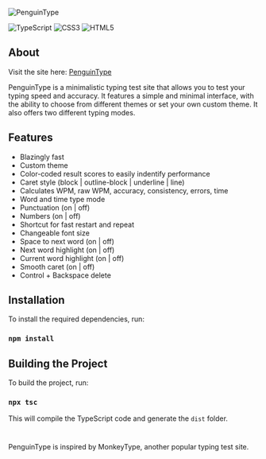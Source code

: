 ![PenguinType](https://github.com/ManiGhazaee/PenguinType/blob/main/static/images/penguintype/penguintypelogo.jpg)

![TypeScript](https://img.shields.io/badge/typescript-%23007ACC.svg?style=for-the-badge&logo=typescript&logoColor=white)
![CSS3](https://img.shields.io/badge/css3-%231572B6.svg?style=for-the-badge&logo=css3&logoColor=white)
![HTML5](https://img.shields.io/badge/html5-%23E34F26.svg?style=for-the-badge&logo=html5&logoColor=white)

## About
Visit the site here: [PenguinType](https://penguintype.vercel.app/)

PenguinType is a minimalistic typing test site that allows you to test your typing speed and accuracy. It features a simple and minimal interface, with the ability to choose from different themes or set your own custom theme. It also offers two different typing modes.

## Features 
 - Blazingly fast
 - Custom theme
 - Color-coded result scores to easily indentify performance
 - Caret style (block | outline-block | underline | line)
 - Calculates WPM, raw WPM, accuracy, consistency, errors, time
 - Word and time type mode
 - Punctuation (on | off)
 - Numbers (on | off)
 - Shortcut for fast restart and repeat
 - Changeable font size
 - Space to next word (on | off)
 - Next word highlight (on | off)
 - Current word highlight (on | off)
 - Smooth caret (on | off)
 - Control + Backspace delete

## Installation

To install the required dependencies, run:

### `npm install`

## Building the Project

To build the project, run:

### `npx tsc`

This will compile the TypeScript code and generate the `dist` folder.


#
PenguinType is inspired by MonkeyType, another popular typing test site.

